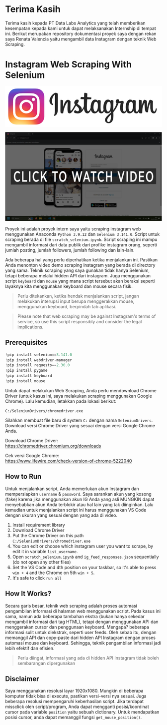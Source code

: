 # Terima Kasih
Terima kasih kepada PT Data Labs Analytics yang telah memberikan kesempatan kepada kami untuk dapat melaksanakan Internship di tempat ini. Berikut merupakan repository dokumentasi proyek saya dengan rekan saya Renata Valencia yaitu mengambil data Instagram dengan teknik Web Scraping. 

# Instagram Web Scraping With Selenium

![Instagram logo](instagram-logo.jpg)

[![Watch the video](thumbnail.png)](ig-web-scraping-demo.mp4)

Proyek ini adalah proyek intern saya yaitu scraping instagram web menggunakan Anaconda `Python 3.9.12` dan `Selenium 3.141.0`. Script untuk scraping berada di file `scratch_selenium.ipynb`. Script scraping ini mampu mengambil informasi dari data publik dari profike instagram orang, seperti jumlah posting, jumlah followers, jumlah following dan lain-lain. 


Ada beberapa hal yang perlu diperhatikan ketika menjalankan ini. Pastikan Anda menonton video demo scraping instagram yang berada di directory yang sama. Teknik scraping yang saya gunakan tidak hanya Selenium, tetapi beberapa melalui hidden API dari instagram. Juga menggunakan script `keyboard` dan `mouse` yang mana script tersebut akan beraksi seperti layaknya kita menggunakan keyboard dan mouse secara fisik. 

> Perlu ditekankan, ketika hendak menjalankan script, jangan melakukan interupsi input berupa menggerakkan mouse, menggunakan keyboard, berpindah tab aplikasi. 

> Please note that web scraping may be against Instagram's terms of service, so use this script responsibly and consider the legal implications.


## Prerequisites
```py
!pip install selenium==3.141.0
!pip install webdriver-manager
!pip install requests==2.30.0
!pip install pygame
!pip install keyboard
!pip install mouse
```
Untuk dapat melakukan Web Scraping, Anda perlu mendownload Chrome Driver (untuk kasus ini, saya melakukan scraping menggunakan Google Chrome). Lalu kemudian, letakkan pada lokasi berikut:
```
C:/SeleniumDrivers/chromedriver.exe
```

Silahkan membuat file baru di system `C:` dengan nama `SeleniumDrivers`.
Download versi Chrome Driver yang sesuai dengan versi Google Chrome Anda.<br>

Download Chrome Driver:<br>
https://chromedriver.chromium.org/downloads

Cek versi Google Chrome:<br>
https://www.lifewire.com/check-version-of-chrome-5222040


## How to Run
Untuk menjalankan script, Anda memerlukan akun Instagram dan mempersiapkan `username` & `password`. Saya sarankan akun yang kosong (fake) karena jika menggunakan akun IG Anda yang asli MUNGKIN dapat menyebabkan akun Anda terblokir atau hal lain yang tak diinginkan. Lalu kemudian untuk menjalankan script ini harus menggunakan VS Code dengan ukuran yang sesuai dengan yang ada di video.
1. Install requirement library
2. Download Chrome Driver
3. Put the Chrome Driver on this path `C:/SeleniumDrivers/chromedriver.exe`
4. You can edit or choose which instagram user you want to scrape, by edit it in variable `list_username`.
5. Open `scratch_selenium.ipynb` and `ig_feed_responses.json` sequentially (do not open any other files)
6. Set the VS Code and 4th position on your taskbar, so it's able to press `win + 4` and the Chrome on 5th `win + 5`.
7. It's safe to click `run all`


## How It Works?
Secara garis besar, teknik web scraping adalah proses automasi pengambilan informasi di halaman web menggunakan script. Pada kasus ini sama, namun ada beberapa tambahan ekstra (bukan hanya sekedar mengambil informasi dari tag HTML), tetapi dengan menggunakan API dan menggerakan cursor dan penggunaan keyboard. Mengapa? beberapa informasi sulit untuk diekstrak, seperti user feeds. Oleh sebab itu, dengan memanggil API dan copy-paste dari hidden API Instagram dengan proses automasi mouse dan keyboard. Sehingga, teknik pengambilan informasi jadi lebih efektif dan efisien. 
> Perlu diingat, informasi yang ada di hidden API Instagram tidak boleh sembarangan dipergunakan

## Disclaimer
Saya menggunakan resolusi layar 1920x1080. Mungkin di beberapa komputer tidak bisa di execute, pastikan versi-versi nya sesuai. Juga beberapa resolusi mempengaruhi keberhasilan script. Jika terdapat missclick oleh script/program, Anda dapat mengganti posisi/koordinat cursor pada variable `position` yaitu sebuah dictionary. Untuk mendapatkan posisi cursor, anda dapat memanggil fungsi `get_mouse_position()`.
